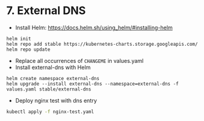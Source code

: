 # 7. External DNS

* Install Helm: https://docs.helm.sh/using_helm/#installing-helm
```
helm init
helm repo add stable https://kubernetes-charts.storage.googleapis.com/
helm repo update
```
* Replace all occurrences of `CHANGEME` in values.yaml
* Install external-dns with Helm
```
helm create namespace external-dns
helm upgrade --install external-dns --namespace=external-dns -f values.yaml stable/external-dns
```
* Deploy nginx test with dns entry
```bash
kubectl apply -f nginx-test.yaml
```
